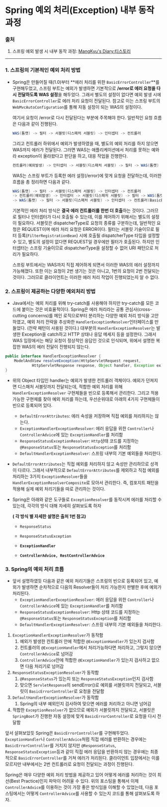 # Spring 예외 처리(Exception) 내부 동작 과정 

### 출처 

1. 스프링 예외 발생 시 내부 동작 과정: [MangKyu's Diary:티스토리](https://mangkyu.tistory.com/204)

---

### **1. 스프링의 기본적인 예외 처리 방법**

- Spring은 만들어질 때(1.0)부터 **에러 처리를 위한 `BasicErrorController`**를 구현해두었고, 스프링 부트는 예외가 발생하면 기본적으로 **/error로 에러 요청을 다시 전달하도록 WAS 설정**을 해두었다. 그래서 별도의 설정이 없다면 예외 발생 시에 `BasicErrorController`로 에러 처리 요청이 전달된다. 참고로 이는 스프링 부트의 `WebMvcAutoConfiguration`를 통해 자동 설정이 되는 WAS의 설정이다.

  여기서 요청이 /error로 다시 전달된다는 부분에 주목해야 한다. 일반적인 요청 흐름은 다음과 같이 진행된다.

  ```java
  WAS(톰캣) -> 필터 -> 서블릿(디스패처 서블릿) -> 인터셉터 -> 컨트롤러
  ```

  그리고 컨트롤러 하위에서 예외가 발생하였을 때, 별도의 예외 처리를 하지 않으면 WAS까지 에러가 전달된다. 그러면 WAS는 애플리케이션에서 처리를 못하는 예와라 exception이 올라왔다고 판단을 하고, 대응 작업을 진행한다.

  ```java
  컨트롤러(예외발생) -> 인터셉터 -> 서블릿(디스패처 서블릿) -> 필터 -> WAS(톰캣)
  ```

  WAS는 스프링 부트가 등록한 에러 설정(/error)에 맞게 요청을 전달하는데, 이러한 흐름을 총 정리하면 다음과 같다.

  ```java
  WAS(톰캣) -> 필터 -> 서블릿(디스패처 서블릿) -> 인터셉터 -> 컨트롤러
  -> 컨트롤러(예외발생) -> 인터셉터 -> 서블릿(디스패처 서블릿) -> 필터 -> WAS(톰캣)
  -> WAS(톰캣) -> 필터 -> 서블릿(디스패처 서블릿) -> 인터셉터 -> 컨트롤러(BasicErrorController)
  ```

  기본적인 에러 처리 방식은 **결국 에러 컨트롤러를 한번 더 호출**하는 것이다. 그러므로 필터나 인터셉터가 다시 호출될 수 있는데, 이를 제어하기 위해서는 별도의 설정이 필요하다. 서블릿은 dispatcherType로 요청의 종류를 구분하는데, 일반적인 요청은 REQUEST이며 에러 처리 요청은 ERROR이다. 필터는 서블릿 기술이므로 필터 등록(`FilterRegistrationBean`) 시에 호출될 dispatcherType 타입을 설정할 수 있고, 별도의 설정이 없다면 REQUEST일 경우에만 필터가 호출된다. 하지만 인터셉터는 스프링 기술이므로 dispatcherType을 설정할 수 없어 URI 패턴으로 처리가 필요하다.

  스프링 부트에서는 WAS까지 직접 제어하게 되면서 이러한 WAS의 에러 설정까지 가능해졌다. 또한 이는 요청이 2번 생기는 것은 아니고, 1번의 요청이 2번 전달되는 것이다. 그러므로 클라이언트는 이러한 에러 처리 작업이 진행되었는지 알 수 없다.

### 2. 스프링이 제공하는 다양한 예외처리 방법

- Java에서는 예외 처리를 위해 try-catch를 사용해야 하지만 try-catch를 모든 코드에 붙이는 것은 비효율적이다. Spring은 에러 처리라는 공통 관심사(cross-cutting concerns)를 메인 로직으로부터 분리하는 다양한 예외 처리 방식을 고안하였고, 예외 처리 전략을 추상화한 `HandlerExceptionResolver`인터페이스를 만들었다. (전략 패턴이 사용된 것이다.)
  대부분의 `HandlerExceptionResolver`는 발생한 Exception을 catch하고 HTTP 상태나 응답 메세지 등을 설정한다. 그래서 WAS 입장에서는 해당 요청이 정상적인 응답인 것으로 인식되며, 위에서 설명한 복잡한 WAS의 에러 전달이 진행되지 않는다.

```java
public interface HandlerExceptionResolver {
    ModelAndView resolveException(HttpServletRequest request, 
            HttpServletResponse response, Object handler, Exception ex);
}
```

- 위의 Object 타입인 handler는 예외가 발생한 컨트롤러 객체이다. 예외가 던져지면 디스패처 서블릿까지 전달되는데, 적합한 예외 처리를 위해 `HandlerExceptionResolver` 구현체들을 빈으로 등록해서 관리한다. 그리고 적용 가능한 구현체를 찾아 예외 처리를 하는데, 우선순위대로 아래의 4가지 구현체들이 빈으로 등록되어 있다.
  - `DefaultErrorAttributes`: 에러 속성을 저장하며 직접 예외를 처리하지는 않는다.
  - `ExceptionHandlerExceptionResolver`: 에러 응답을 위한 `Controller`나 `ControllerAdvice`에 있는 `ExceptionHandler`를 처리함
  - `ResponseStatusExceptionResolver`: `Http`상태 코드를 지정하는 `@ResponseStatus`또는 `ResponseStatusException`를 처리함
  - `DefaultHandlerExceptionResolver`:  스프링 내부의 기본 예외들을 처리한다.

- `DefaultErrorAttributes`는 직접 예외를 처리하지 않고 속성만 관리하므로 성격이 다르다. 그래서 내부적으로 `DefaultErrorAttributes`를 제외하고 직접 예외를 처리하는 3가지 `ExceptionResolver`들을 `HandlerExceptionResolverComposite`로 모아서 관리한다. 즉, 컴포지트 패턴을 적용해 실제 예외 처리기들을 따로 관리하는 것이다. 

- Spring은 아래와 같은 도구들로 `ExceptionResolver`를 동작시켜 에러를 처리할 수 있는데, 각각의 방식 대해 자세히 살펴보도록 하자

  **( 각 방식 별 자세한 설명은 출처 1번 참고)**

  - `ResponseStatus`

  - `ResponseStatusException`

  - **`ExceptionHandler`**

  - **`ControllerAdvice, RestControllerAdvice`**

    

### 3. Spring의 예외 처리 흐름 

- 앞서 설명하였듯 다음과 같은 예외 처리기들은 스프링의 빈으로 등록되어 있고, 예외가 발생하면 순차적으로 다음의 Resolver들이 처리 가능한지 판별한 후에 예외가 처리된다.
  - `ExceptionHandlerExceptionResolver`: 에러 응답을 위한 `Controller`나 `ControllerAdvice`에 있는 `ExceptionHandler`를 처리함
  - `ResponseStatusExceptionResolver`: Http 상태 코드를 지정하는 `@ResponseStatus`또는 `ResponseStatusException`를 처리함
  - `DefaultHandlerExceptionResolver`:  스프링 내부의 기본 예외들을 처리한다.

1. `ExceptionHandlerExceptionResolver`가 동작함
   1. 예외가 발생한 컨트롤러 안에 적합한 `@ExceptionHandler`가 있는지 검사함
   2. 컨트롤러의 `@ExceptionHandler`에서 처리가능하다면 처리하고, 그렇지 않으면 `ControllerAdvice`로 넘어감
   3. `ControllerAdvice`안에 적합한 `@ExceptionHandler`가 있는지 검사하고 없으면 다음 처리기로 넘어감
2. `ResponseStatusExceptionResolver`가 동작함
   1. `@ResponseStatus`가 있는지 또는 `ResponseStatusException`인지 검사함
   2. 맞으면 `ServletResponse`의 sendError()로 예외를 서블릿까지 전달되고, 서블릿이 `BasicErrorController`로 요청을 전달함
3. `DefaultHandlerExceptionResolver`가 동작함
   1. Spring의 내부 예외인지 검사하여 맞으면 에러를 처리하고 아니면 넘어감
4. 적합한 `ExceptionResolver`가 없으므로 예외가 서블릿까지 전달되고, 서블릿은 `SpringBoot`가 진행한 자동 설정에 맞게 `BasicErrorController`로 요청을 다시 전달함


앞서 살펴보았듯 Spring은 `BasicErrorController`를 구현해두었다. `ExceptionHandler`나 `ControllerAdvice`처럼 직접 에러를 반환하는 경우에는 `BasicErrorController`를 거치지 않지만 `@ResponseStatus`, `ResponseStatusException`등과 같이 직접 에러 응답을 반환하지 않는 경우에는 최종적으로 `BasicErrorController`를 거쳐 에러가 처리된다. 클라이언트 입장에서는 이를 모르지만 내부에서는 2번 컨트롤러로 요청이 전달되는 과정이 진행된다.

Spring은 매우 다양한 예외 처리 방법을 제공하고 있어 어떻게 에러를 처리하는 것이 최선(Best Practice)인지 파악이 어려울 수 있다. 위의 포스팅을 통해서 이제 `ControllerAdvice`를 이용하는 것이 가장 좋은 방식임을 이해할 수 있었는데, 다음 포스팅에서는 어떻게 `ControllerAdvice`를 사용할 수 있는지 코드를 통해 살펴보도록 하자.